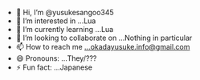 - 👋 Hi, I’m @yusukesangoo345
- 👀 I’m interested in ...Lua
- 🌱 I’m currently learning ...Lua
- 💞️ I’m looking to collaborate on ...Nothing in particular
- 📫 How to reach me ...okadayusuke.info@gmail.com
- 😄 Pronouns: ...They/???
- ⚡ Fun fact: ...Japanese

<!---
yusukesangoo345/yusukesangoo345 is a ✨ special ✨ repository because its `README.md` (this file) appears on your GitHub profile.
You can click the Preview link to take a look at your changes.
--->
